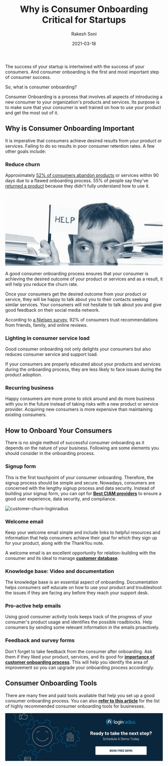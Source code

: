 ﻿---
title: "Why is Consumer Onboarding Critical for Startups"
date: "2021-03-18"
coverImage: "client-onboard-loginradius-fuel-blog.jpg"
category: ["loginradius"]
featured: false 
author: "Rakesh Soni"
description: "consumer Onboarding is a process that involves all aspects of introducing a new consumer to your organization's products and services. Its purpose is to make sure that your consumer is well trained on how to use your product and get the most out of it."
metatitle: "Why is Consumer Onboarding Critical for Startups"
metadescription: "Why is consumer onboarding important for startups. Find a list of free and paid tools available that help you set up a good consumer onboarding process."
---

  

The success of your startup is intertwined with the success of your consumers. And consumer onboarding is the first and most important step of consumer success.

 

So, what is consumer onboarding?

  

Consumer Onboarding is a process that involves all aspects of introducing a new consumer to your organization's products and services. Its purpose is to make sure that your consumer is well trained on how to use your product and get the most out of it.

## Why is Consumer Onboarding Important

It is imperative that consumers achieve desired results from your product or services. Failing to do so results in poor consumer retention rates. A few other goals include:

### Reduce churn

Approximately [52% of consumers abandon products](https://www.kickstartall.com/what-is-orchestrated-onboarding/) or services within 90 days due to a flawed onboarding process. 55% of people say they've [returned a product](https://www.wyzowl.com/customer-onboarding-statistics) because they didn't fully understand how to use it.

 ![customer-churn-loginradius](customer-churn--colorized.jpg)

A good consumer onboarding process ensures that your consumer is achieving the desired outcome of your product or services and as a result, it will help you reduce the churn rate.

  

Once your consumers get the desired outcome from your product or service, they will be happy to talk about you to their contacts seeking similar services. Your consumers will not hesitate to talk about you and give good feedback on their social media network.

  

According to [a Nielsen survey](https://www.nielsen.com/us/en/insights/article/2012/consumer-trust-in-online-social-and-mobile-advertising-grows/), 92% of consumers trust recommendations from friends, family, and online reviews.

  

### Lighting in consumer service load

Good consumer onboarding not only delights your consumers but also reduces consumer service and support load.

  

If your consumers are properly educated about your products and services during the onboarding process, they are less likely to face issues during the product adoption.

### Recurring business

Happy consumers are more prone to stick around and do more business with you in the future instead of taking risks with a new product or service provider. Acquiring new consumers is more expensive than maintaining existing consumers.

## How to Onboard Your Consumers

There is no single method of successful consumer onboarding as it depends on the nature of your business. Following are some elements you should consider in the onboarding process.


### Signup form

This is the first touchpoint of your consumer onboarding. Therefore, the signup process should be simple and secure. Nowadays, consumers are concerned with the lengthy signup process and data security. Instead of building your signup form, you can opt for [**Best CIAM providers**](https://www.loginradius.com/resource/loginradius-ciam-developers-whitepaper) to ensure a good user experience, data security, and compliance.

![customer-churn-loginradius](customer-onboarding-logiradius.jpg)

### Welcome email

Keep your welcome email simple and include links to helpful resources and information that help consumers achieve their goal for which they sign up for your product, along with the ThankYou note.

A welcome email is an excellent opportunity for relation-building with the consumer and its ideal to manage **[customer database](https://www.loginradius.com/customers/)**.

### Knowledge base: Video and documentation

The knowledge base is an essential aspect of onboarding. Documentation helps consumers self educate on how to use your product and troubleshoot the issues if they are facing any before they reach your support desk.

### Pro-active help emails

Using good consumer activity tools keeps track of the progress of your consumer's product usage and identifies the possible roadblocks. Help consumers by sending some relevant information in the emails proactively.

### Feedback and survey forms

Don't forget to take feedback from the consumer after onboarding. Ask them if they liked your product, services, and  its good for **[importance of customer onboarding process](https://www.loginradius.com/blog/fuel/2021/02/importance-customer-onboarding/)**. This will help you identify the area of improvement so you can upgrade your onboarding process accordingly.

  

## Consumer Onboarding Tools

There are many free and paid tools available that help you set up a good consumer onboarding process. You can also [**refer to this article**](https://www.loginradius.com/blog/fuel/2021/01/user-onboarding-tools/) for the list of highly recommended consumer onboarding tools for businesses.

[![book-a-demo-loginradius](../../assets/book-a-demo-loginradius.png)](https://www.loginradius.com/contact-us?utm_source=blog&utm_medium=web&utm_campaign=why-is-consumer-onboarding-critical-for-startups)
